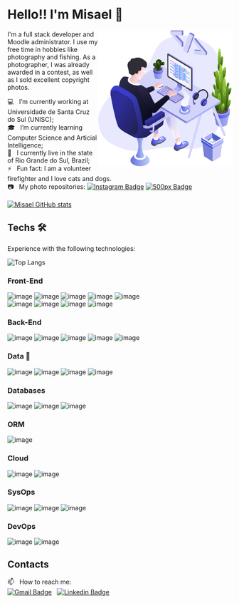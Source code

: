 # Hello!! I'm Misael 👋
<img align="right" src="images/illustration.png" width="300" />

I'm a full stack developer and Moodle administrator. I use my free time in hobbies like photography and fishing. As a photographer, I was already awarded in a contest, as well as I sold excellent copyright photos.

💻 &nbsp; I’m currently working at Universidade de Santa Cruz do Sul (UNISC);
<br />🎓 &nbsp; I’m currently learning Computer Science and Articial Intelligence;
<br /> :house_with_garden: &nbsp; I currently live in the state of Rio Grande do Sul, Brazil;
<br />⚡ &nbsp; Fun fact: I am a volunteer firefighter and I love cats and dogs.
<br />📷 &nbsp; My photo repositories: [![Instagram Badge](https://img.shields.io/badge/-misaelbr-blue?style=flat-square&logo=Instagram&logoColor=white&link=https://instagram.com/misaelbr/)](https://instagram.com/misaelbr/) [![500px Badge](https://img.shields.io/badge/-misaelbr-blue?style=flat-square&logo=500px&logoColor=white&link=https://500px.com/misaelbr/)](https://500px.com/misaelbr/)
<br /><br />
[![Misael GitHub stats](https://github-readme-stats.vercel.app/api?username=misaelbr&theme=react)](https://github.com/anuraghazra/github-readme-stats)
## Techs 🛠️
Experience with the following technologies:

![Top Langs](https://github-readme-stats.vercel.app/api/top-langs/?username=misaelbr&size_weight=0.5&count_weight=0.5&show_icons=true&theme=dark&hide=jupyter%20notebook&langs_count=20)

### Front-End
![image](https://img.shields.io/badge/-css-1572B6?logo=css3&style=for-the-badge&logoColor=white)
![image](https://img.shields.io/badge/-JavaScript-F7DF1E?logo=JavaScript&logoColor=black&style=for-the-badge)
![image](https://img.shields.io/badge/-html-E34F26?logo=html5&style=for-the-badge&logoColor=white) 
![image](https://img.shields.io/badge/-TypeScript-3178C6?logo=typescript&style=for-the-badge&logoColor=white)
![image](https://img.shields.io/badge/next.js-000000?style=for-the-badge&logo=nextdotjs&logoColor=white) 
<br />
![image](https://img.shields.io/badge/-ReactJs-087ea4?logo=react&logoColor=white&style=for-the-badge)
![image](https://img.shields.io/badge/Tailwind_CSS-38B2AC?style=for-the-badge&logo=tailwind-css&logoColor=white)
![image](https://img.shields.io/badge/Material--UI-0081CB?style=for-the-badge&logo=material-ui&logoColor=white)
![image](https://img.shields.io/badge/jQuery-0769AD?style=for-the-badge&logo=jquery&logoColor=white)

### Back-End
![image](https://img.shields.io/badge/-Node.js-339933?logo=nodedotjs&style=for-the-badge&logoColor=white)
![image](https://img.shields.io/badge/nestjs-%23E0234E.svg?style=for-the-badge&logo=nestjs&logoColor=white) 
![image](https://img.shields.io/badge/express.js-%23404d59.svg?style=for-the-badge&logo=express&logoColor=%2361DAFB)
![image](https://img.shields.io/badge/-TypeScript-3178C6?logo=typescript&style=for-the-badge&logoColor=white) 
![image](https://img.shields.io/badge/PHP-777BB4?style=for-the-badge&logo=php&logoColor=white)

### Data 🎲
![image](https://img.shields.io/badge/Python-3776AB?style=for-the-badge&logo=python&logoColor=white) 
![image](https://img.shields.io/badge/pandas-%23150458.svg?style=for-the-badge&logo=pandas&logoColor=white) 
![image](https://img.shields.io/badge/Plotly-%233F4F75.svg?style=for-the-badge&logo=plotly&logoColor=white) 
![image](https://img.shields.io/badge/Apache%20Airflow-017CEE?style=for-the-badge&logo=Apache%20Airflow&logoColor=white)

### Databases
![image](https://img.shields.io/badge/-PostgreSQL-4169E1?logo=postgresql&style=for-the-badge&logoColor=white) 
![image](https://img.shields.io/badge/MongoDB-%234ea94b.svg?style=for-the-badge&logo=mongodb&logoColor=white) 
![image](https://img.shields.io/badge/mysql-%2300f.svg?style=for-the-badge&logo=mysql&logoColor=white)

### ORM
![image](https://img.shields.io/badge/Prisma-3982CE?style=for-the-badge&logo=Prisma&logoColor=white)

### Cloud
![image](https://img.shields.io/badge/Amazon_AWS-232F3E?style=for-the-badge&logo=amazon-aws&logoColor=white)
![image](https://img.shields.io/badge/Microsoft_Azure-0089D6?style=for-the-badge&logo=microsoft-azure&logoColor=white)

### SysOps 
![image](https://img.shields.io/badge/Linux-FCC624?style=for-the-badge&logo=linux&logoColor=black) 
![image](https://img.shields.io/badge/Debian-D70A53?style=for-the-badge&logo=debian&logoColor=white) 
![image](https://img.shields.io/badge/-Slackware-%231357BD?style=for-the-badge&logo=slackware&logoColor=white)

### DevOps
![image](https://img.shields.io/badge/apache-%23D42029.svg?style=for-the-badge&logo=apache&logoColor=white)
![image](https://img.shields.io/badge/docker-%230db7ed.svg?style=for-the-badge&logo=docker&logoColor=white)

## Contacts
📫 &nbsp; How to reach me:<br />
[![Gmail Badge](https://img.shields.io/badge/-misael.bandeira@gmail.com-blue?style=for-the-badge&logo=Gmail&logoColor=white&link=mailto:misael.bandeira@gmail.com)](mailto:misael.bandeira@gmai.com) &nbsp;
[![Linkedin Badge](https://img.shields.io/badge/-misaelbr-blue?style=for-the-badge&logo=Linkedin&&logoColor=whitelink=https://www.linkedin.com/in/misaelbr/)](https://www.linkedin.com/in/misaelbr/)

